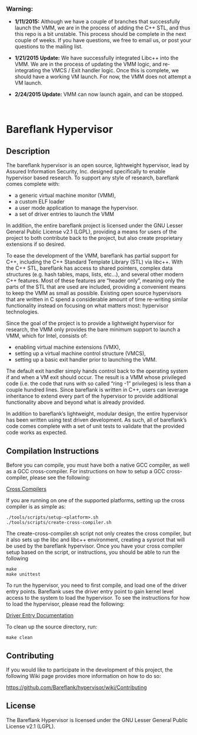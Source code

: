 
### Warning:

* **1/11/2015:**
Although we have a couple of branches that successfully launch
the VMM, we are in the process of adding the C++ STL, and thus this repo
is a bit unstable. This process should be complete in the next couple of
weeks. If you have questions, we free to email us, or post your questions
to the mailing list.

* **1/21/2015 Update:**
We have successfully integrated Libc++ into the VMM. We are in the process
of updating the VMM logic, and re-integrating the VMCS / Exit handler
logic. Once this is complete, we should have a working VM launch. For now, the
VMM does not attempt a VM launch.

* **2/24/2015 Update:**
VMM can now launch again, and can be stopped.

<br>

# Bareflank Hypervisor

## Description

The bareflank hypervisor is an open source, lightweight hypervisor, lead by
Assured Information Security, Inc. designed specifically to enable hypervisor
based research. To support any style of research, bareflank comes complete with:
- a generic virtual machine monitor (VMM),
- a custom ELF loader
- a user mode application to manage the hypervisor.
- a set of driver entries to launch the VMM

In addition, the entire bareflank project is licensed under the
GNU Lesser General Public License v2.1 (LGPL), providing a means for users of
the project to both contribute back to the project, but also create proprietary
extensions if so desired.

To ease the development of the VMM, bareflank has partial support for C++,
including the C++ Standard Template Library (STL) via libc++. With the C++ STL,
bareflank has access to shared pointers, complex data structures
(e.g. hash tables, maps, lists, etc…), and several other modern C++ features.
Most of these features are “header only”, meaning only the parts of the STL
that are used are included, providing a convenient means to keep the VMM as
small as possible. Existing open source hypervisors that are written in C
spend a considerable amount of time re-writing similar functionality instead on
focusing on what matters most: hypervisor technologies.

Since the goal of the project is to provide a lightweight hypervisor for
research, the VMM only provides the bare minimum support to launch a VMM,
which for Intel, consists of:
- enabling virtual machine extensions (VMX),
- setting up a virtual machine control structure (VMCS),
- setting up a basic exit handler prior to launching the VMM.

The default exit handler simply hands control back to the operating system
if and when a VM exit should occur. The result is a VMM whose privileged code
(i.e. the code that runs with so called “ring -1” privileges) is less than a
couple hundred lines. Since bareflank is written in C++, users can leverage
inheritance to extend every part of the hypervisor to provide additional
functionality above and beyond what is already provided.

In addition to bareflank’s lightweight, modular design, the entire hypervisor
has been written using test driven development. As such, all of bareflank’s
code comes complete with a set of unit tests to validate that the provided
code works as expected.

## Compilation Instructions

Before you can compile, you must have both a native GCC compiler, as well as a
GCC cross-compiler. For instructions on how to setup a GCC cross-compiler,
please see the following:

[Cross Compilers](https://github.com/Bareflank/hypervisor/tree/master/doc/cross_compilers)

If you are running on one of the supported platforms, setting up the cross
compiler is as simple as:

```
./tools/scripts/setup-<platform>.sh
./tools/scripts/create-cross-compiler.sh
```

The create-cross-compiler.sh script not only creates the cross compiler, but
it also sets up the libc and libc++ environment, creating a sysroot that will
be used by the bareflank hypervisor. Once you have your cross compiler setup
based on the script, or instructions, you should be able to run the following

```
make
make unittest
```

To run the hypervisor, you need to first compile, and load one of the driver
entry points. Bareflank uses the driver entry point to gain kernel level
access to the system to load the hypervisor. To see the instructions for
how to load the hypervisor, please read the following:

[Driver Entry Documentation](https://github.com/Bareflank/hypervisor/tree/master/driver_entry/src/arch)

To clean up the source directory, run:

```
make clean
```

## Contributing

If you would like to participate in the development of this project, the
following Wiki page provides more information on how to do so:

https://github.com/Bareflank/hypervisor/wiki/Contributing

## License

The Bareflank Hypervisor is licensed under the GNU Lesser General Public License
v2.1 (LGPL).
